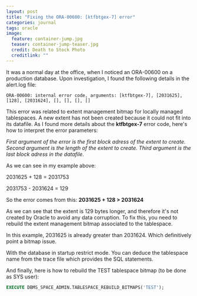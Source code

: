 ```yaml
---
layout: post
title: "Fixing the ORA-00600: [ktfbtgex-7] error"
categories: journal
tags: oracle
image:
  feature: container-jump.jpg
  teaser: container-jump-teaser.jpg
  credit: Death to Stock Photo
  creditlink: ""
---
```

It was a normal day at the office, when I noticed an ORA-00600 on a production database. Upon investigation, I found the following details in the alert.log file:

```
ORA-00600: internal error code, arguments: [ktfbtgex-7], [2031625], [128], [2031624], [], [], [], []
```

This error was related to extent management bitmap for locally managed tablespaces. A new extent has not been created because it could not fit into its datafile. As I found more details about the **ktfbtgex-7** error code, here's how to interpret the error parameters:

*First argument of the error is the first block adress of the extent to create.
Second argument is the length of the extent to create.
Third argument is the last block adress in the datafile.*

As we can see in my example above:

2031625 + 128 = 2031753

2031753 - 2031624 = 129

So the error comes from this: **2031625 + 128 > 2031624**

As we can see that the extent is 129 bytes longer, and therefore it's not created by Oracle to avoid any data corruption. To fix this, you need to rebuild the extent management bitmap associated to the tablespace.

In this example, 2031625 is already greater than 2031624. Which definitively point a bitmap issue.

With the database in startup restrict mode. You can deduce the tablespace name from the trace file which provides the SQL statements.

And finally, here is how to rebuild the TEST tablespace bitmap (to be done as SYS user):

```sql
EXECUTE DBMS_SPACE_ADMIN.TABLESPACE_REBUILD_BITMAPS('TEST');
```

